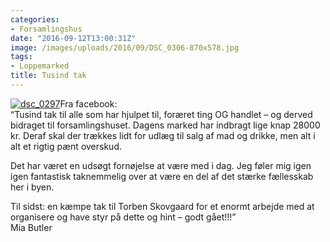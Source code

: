 ```yaml
---
categories:
- Forsamlingshus
date: "2016-09-12T13:00:31Z"
image: /images/uploads/2016/09/DSC_0306-870x578.jpg
tags:
- Loppemarked
title: Tusind tak
---
```


[![dsc_0297](/images/uploads/2016/09/DSC_0297-300x199.jpg)](/images/uploads/2016/09/DSC_0297.jpg)Fra facebook:  
“Tusind tak til alle som har hjulpet til, foræret ting OG handlet – og derved bidraget til forsamlingshuset. Dagens marked har indbragt lige knap 28000 kr. Deraf skal der trækkes lidt for udlæg til salg af mad og drikke, men alt i alt et rigtig pænt overskud.

Det har været en udsøgt fornøjelse at være med i dag. Jeg føler mig igen igen fantastisk taknemmelig over at være en del af det stærke fællesskab her i byen.

Til sidst: en kæmpe tak til Torben Skovgaard for et enormt arbejde med at organisere og have styr på dette og hint – godt gået!!!”  
Mia Butler